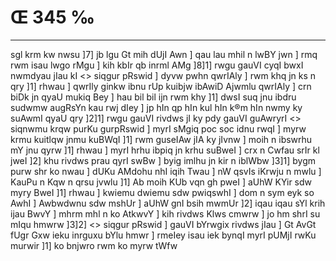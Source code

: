 # Œ 345 ‰
---
sgl krm kw nwsu ]7] jb lgu Gt mih dUjI Awn ] qau lau mhil n
lwBY jwn ] rmq rwm isau lwgo rMgu ] kih kbIr qb inrml AMg ]8]1]
rwgu gauVI cyqI bwxI nwmdyau jIau kI <> siqgur pRswid ]
dyvw pwhn qwrIAly ] rwm khq jn ks n qry ]1] rhwau ] qwrIly
ginkw ibnu rUp kuibjw ibAwiD Ajwmlu qwrIAly ] crn biDk jn qyaU
mukiq Bey ] hau bil bil ijn rwm khy ]1] dwsI suq jnu ibdru sudwmw
augRsYn kau rwj dIey ] jp hIn qp hIn kul hIn k®m hIn nwmy ky suAwmI
qyaU qry ]2]1]
rwgu gauVI rivdws jI ky pdy gauVI guAwryrI
<> siqnwmu krqw purKu gurpRswid ] myrI sMgiq poc soc idnu rwqI ]
myrw krmu kuitlqw jnmu kuBWqI ]1] rwm guseIAw jIA ky jIvnw ] moih n
ibswrhu mY jnu qyrw ]1] rhwau ] myrI hrhu ibpiq jn krhu suBweI ] crx
n Cwfau srIr kl jweI ]2] khu rivdws prau qyrI swBw ] byig imlhu
jn kir n iblWbw ]3]1] bygm purw shr ko nwau ] dUKu AMdohu nhI iqih
Twau ] nW qsvIs iKrwju n mwlu ] KauPu n Kqw n qrsu jvwlu ]1] Ab
moih KUb vqn gh pweI ] aUhW KYir sdw myry BweI ]1] rhwau ] kwiemu
dwiemu sdw pwiqswhI ] dom n sym eyk so AwhI ] Awbwdwnu sdw mshUr ]
aUhW gnI bsih mwmUr ]2] iqau iqau sYl krih ijau BwvY ] mhrm mhl n
ko AtkwvY ] kih rivdws Klws cmwrw ] jo hm shrI su mIqu hmwrw
]3]2]
<> siqgur pRswid ] gauVI bYrwgix rivdws jIau ] Gt AvGt fUgr
Gxw ieku inrguxu bYlu hmwr ] rmeIey isau iek bynqI myrI pUMjI rwKu murwir
]1] ko bnjwro rwm ko myrw tWfw
####
